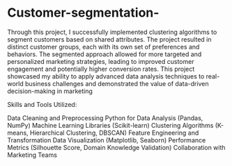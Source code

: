 # Customer-segmentation-

Through this project, I successfully implemented clustering algorithms to segment customers based on shared attributes. The project resulted in distinct customer groups, each with its own set of preferences and behaviors. The segmented approach allowed for more targeted and personalized marketing strategies, leading to improved customer engagement and potentially higher conversion rates. This project showcased my ability to apply advanced data analysis techniques to real-world business challenges and demonstrated the value of data-driven decision-making in marketing

Skills and Tools Utilized:

Data Cleaning and Preprocessing
Python for Data Analysis (Pandas, NumPy)
Machine Learning Libraries (Scikit-learn)
Clustering Algorithms (K-means, Hierarchical Clustering, DBSCAN)
Feature Engineering and Transformation
Data Visualization (Matplotlib, Seaborn)
Performance Metrics (Silhouette Score, Domain Knowledge Validation)
Collaboration with Marketing Teams
